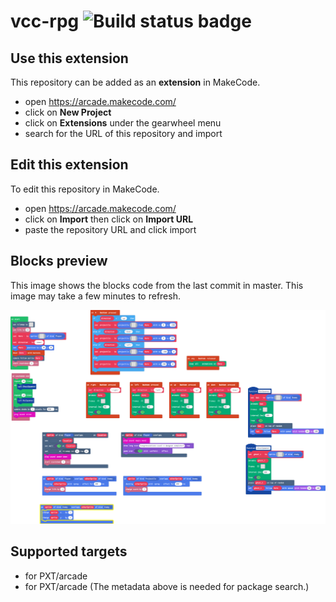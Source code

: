 # vcc-rpg ![Build status badge](https://github.com/adam-leach/vcc-rpg/workflows/MakeCode/badge.svg)



## Use this extension

This repository can be added as an **extension** in MakeCode.

* open https://arcade.makecode.com/
* click on **New Project**
* click on **Extensions** under the gearwheel menu
* search for the URL of this repository and import

## Edit this extension

To edit this repository in MakeCode.

* open https://arcade.makecode.com/
* click on **Import** then click on **Import URL**
* paste the repository URL and click import

## Blocks preview

This image shows the blocks code from the last commit in master.
This image may take a few minutes to refresh.

![A rendered view of the blocks](https://github.com/adam-leach/vcc-rpg/raw/master/.makecode/blocks.png)

## Supported targets

* for PXT/arcade
* for PXT/arcade
(The metadata above is needed for package search.)

